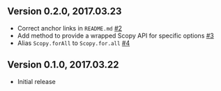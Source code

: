 ## Version 0.2.0, 2017.03.23

* Correct anchor links in `README.md` [#2](https://github.com/NotNinja/scopy/issues/2)
* Add method to provide a wrapped Scopy API for specific options [#3](https://github.com/NotNinja/scopy/issues/3)
* Alias `Scopy.forAll` to `Scopy.for.all` [#4](https://github.com/NotNinja/scopy/issues/4)

## Version 0.1.0, 2017.03.22

* Initial release
